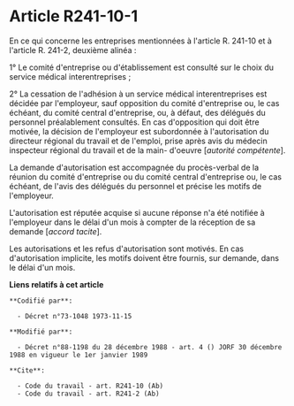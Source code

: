 # Article R241-10-1

En ce qui concerne les entreprises mentionnées à l'article R. 241-10 et à l'article R. 241-2, deuxième alinéa :

1° Le comité d'entreprise ou d'établissement est consulté sur le choix du service médical interentreprises ;

2° La cessation de l'adhésion à un service médical interentreprises est décidée par l'employeur, sauf opposition du comité
d'entreprise ou, le cas échéant, du comité central d'entreprise, ou, à défaut, des délégués du personnel préalablement
consultés. En cas d'opposition qui doit être motivée, la décision de l'employeur est subordonnée à l'autorisation du
directeur régional du travail et de l'emploi, prise après avis du médecin inspecteur régional du travail et de la main-
d'oeuvre [*autorité compétente*].

La demande d'autorisation est accompagnée du procès-verbal de la réunion du comité d'entreprise ou du comité central
d'entreprise ou, le cas échéant, de l'avis des délégués du personnel et précise les motifs de l'employeur.

L'autorisation est réputée acquise si aucune réponse n'a été notifiée à l'employeur dans le délai d'un mois à compter de la
réception de sa demande [*accord tacite*].

Les autorisations et les refus d'autorisation sont motivés. En cas d'autorisation implicite, les motifs doivent être fournis,
sur demande, dans le délai d'un mois.

**Liens relatifs à cet article**

	**Codifié par**:

	  - Décret n°73-1048 1973-11-15

	**Modifié par**:

	  - Décret n°88-1198 du 28 décembre 1988 - art. 4 () JORF 30 décembre 1988 en vigueur le 1er janvier 1989

	**Cite**:

	  - Code du travail - art. R241-10 (Ab)
	  - Code du travail - art. R241-2 (Ab)
